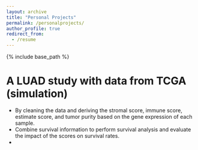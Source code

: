 ```yaml
---
layout: archive
title: "Personal Projects"
permalink: /personalprojects/
author_profile: true
redirect_from:
  - /resume
---
```


{% include base_path %}

A LUAD study with data from TCGA (simulation)
======
* By cleaning the data and deriving the stromal score, immune score, estimate score, and tumor purity based on the gene expression of each sample.
* Combine survival information to perform survival analysis and evaluate the impact of the scores on survival rates.
* 


  

